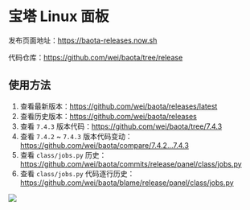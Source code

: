 # 宝塔 Linux 面板

发布页面地址：https://baota-releases.now.sh

代码仓库：https://github.com/wei/baota/tree/release


## 使用方法

1. 查看最新版本：https://github.com/wei/baota/releases/latest
1. 查看历史版本：https://github.com/wei/baota/releases
1. 查看 `7.4.3` 版本代码：https://github.com/wei/baota/tree/7.4.3
1. 查看 `7.4.2` ~ `7.4.3` 版本代码变动：https://github.com/wei/baota/compare/7.4.2...7.4.3
1. 查看 `class/jobs.py` 历史：https://github.com/wei/baota/commits/release/panel/class/jobs.py
1. 查看 `class/jobs.py` 代码逐行历史：https://github.com/wei/baota/blame/release/panel/class/jobs.py

[![](http://screenshotter.git.ci/screenshot?url=https://baota-releases.now.sh&viewport=750,500)](https://baota-releases.now.sh)
